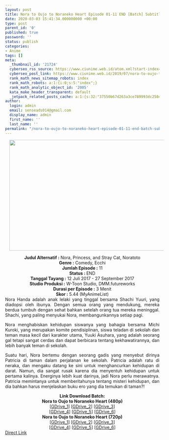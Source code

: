 ```yaml
---
layout: post
title: Nora to Oujo to Noraneko Heart Episode 01-11 END [Batch] Subtitle Indonesia
date: 2020-03-03 15:41:34.000000000 +00:00
type: post
parent_id: '0'
published: true
password: ''
status: publish
categories:
- Anime
tags: []
meta:
  _thumbnail_id: '21724'
  cyberseo_rss_source: https://www.ciunime.web.id/atom.xml?start-index=1051&max-results=150
  cyberseo_post_link: https://www.ciunime.web.id/2019/07/nora-to-oujo-to-noraneko-heart-episode.html
  rank_math_news_sitemap_robots: index
  rank_math_robots: a:1:{i:0;s:5:"index";}
  rank_math_analytic_object_id: '2005'
  kata_make_header_transparent: default
  _jetpack_related_posts_cache: a:1:{s:32:"37550b67d263a3ce789993dc25046c5f";a:2:{s:7:"expires";i:1648463617;s:7:"payload";a:0:{}}}
author:
  login: admin
  email: senseads014@gmail.com
  display_name: admin
  first_name: ''
  last_name: ''
permalink: "/nora-to-oujo-to-noraneko-heart-episode-01-11-end-batch-subtitle-indonesia/"
---
```

<div class="separator" style="clear: both; text-align: center;"><a href="https://1.bp.blogspot.com/-w7AmsA9NeVQ/XSilOhPbnGI/AAAAAAAAbns/r34mDVJ39kImaz7xjzSFnkMSxveXa4ymACLcBGAs/s1600/Nora%2Bto%2BOujo%2Bto%2BNoraneko%2BHeart.jpg" imageanchor="1" style="margin-left: 1em; margin-right: 1em;"><img border="0" data-original-height="720" data-original-width="1280" height="360" src="{{ site.baseurl }}/assets/2020/03/Nora%2Bto%2BOujo%2Bto%2BNoraneko%2BHeart.jpg" width="640" /></a></div>
<p>
<div style="text-align: center;"><b>Judul</b><b><b> Alternatif</b> :</b> Nora, Princess, and Stray Cat, Noratoto</div>
<div style="text-align: center;"><b><b>Genre :</b></b> Comedy, Ecchi</div>
<div style="text-align: center;"><b>Jumlah Episode :</b> 11<br /><b>Status :&nbsp;</b>END<br /><b>Tanggal Tayang :</b> 12 Juli 2017 - 27 September 2017<br /><b>Studio Produksi :</b> W-Toon Studio, DMM.futureworks<br /><b>Durasi per Episode :</b> 3 Menit</div>
<div style="text-align: center;"><b>Skor :</b> 5.44 (MyAnimeList)</div>
<div style="text-align: center;"></div>
<div style="text-align: justify;">Nora Handa adalah anak lelaki yang tinggal bersama Shachi Yuuri, yang diadopsi oleh ibunya. Dengan semua orang yang mendukung, mereka berdua tumbuh dengan sehat bahkan setelah orang tua mereka meninggal. Shachi, yang paling menyukai Nora, membangunkannya setiap pagi.</p>
<p>Nora menghabiskan kehidupan siswanya yang bahagia bersama Michi Kuroki, yang merupakan komite pendisiplinan, siswa teladan di sekolah dan teman masa kecil dari karakter utama, Yuuki Asuhara, yang adalah seorang gal tetapi sangat cerdas dan dapat berbicara tentang kekhawatirannya, dan lebih banyak teman di sekolah.</p>
<p>Suatu hari, Nora bertemu dengan seorang gadis yang menyebut dirinya Patricia di taman dalam perjalanan ke sekolah. Patricia adalah ratu di neraka, dan mengaku datang ke sini untuk menghancurkan kehidupan di darat. Namun, dia sangat rusak karena dia menyentuh kehidupan untuk pertama kalinya. Energinya lebih kuat darinya, jadi Nora perlu merawatnya. Patricia memintanya untuk memberitahunya tentang misteri kehidupan, dan dia bahkan harus menjelaskan buku ero yang dia temukan di taman?!</p></div>
<div style="text-align: justify;"></div>
<div style="text-align: justify;"></div>
<div style="text-align: center;"><b>Link Download Batch:</b></div>
<div style="text-align: center;"><b>Nora to Oujo to Noraneko Heart (480p)</b></div>
<div style="text-align: center;">[<a href="https://drive.google.com/uc?id=1L0D_53eAeHyltQp0jHjkd92dKEhEYnU1" target="_blank" rel="noopener">GDrive_1</a>] [<a href="https://drive.google.com/uc?id=1542DwfluBGxq_r4AYE06A44EG46iffho" target="_blank" rel="noopener">GDrive_2</a>] [<a href="https://drive.google.com/uc?id=1_PM0LdhyPOv70hnnRqGBTYklL-VSEVSR" target="_blank" rel="noopener">GDrive_3</a>]<br />[<a href="https://drive.google.com/uc?id=1T6fnyvfvz5oFltucDftSsVriqZNUAk-D" target="_blank" rel="noopener">GDrive_4</a>] [<a href="https://drive.google.com/uc?id=1Z4JZ9TRtiAshI9tz94eL4V0rzOJUv3r2" target="_blank" rel="noopener">GDrive_5</a>] [<a href="https://drive.google.com/uc?id=1IOXaQuor1VfTaSXGWSvaxwhfeY8_80YB" target="_blank" rel="noopener">GDrive_6</a>]</div>
<div style="text-align: center;"><b>Nora to Oujo to Noraneko Heart (720p)</b><br />[<a href="https://drive.google.com/uc?id=1DRFtP0leSuWE7A0htqTGsT6UzqyOejft" target="_blank" rel="noopener">GDrive_1</a>] [<a href="https://drive.google.com/uc?id=1UymODRJXi6FlQD6tR-Z1NlLMrt6LGkWL" target="_blank" rel="noopener">GDrive_2</a>] [<a href="https://drive.google.com/uc?id=1LyiFiG1Is2T_qHm7XmzUf--u5WgDDdBG" target="_blank" rel="noopener">GDrive_3</a>]<br />[<a href="https://drive.google.com/uc?id=1VnEKSxQZ3jFcK8Fyv3gF5vP7O2GFgfcM" target="_blank" rel="noopener">GDrive_4</a>] [<a href="https://drive.google.com/uc?id=1N2lJcgRbfsmMOGonHYs-cXY6kGmFhi9c" target="_blank" rel="noopener">GDrive_5</a>] [<a href="https://drive.google.com/uc?id=1ZWaDuxeKWo5X0ulpxZOD0wb_bMRJlLsr" target="_blank" rel="noopener">GDrive_6</a>]</div>
<link rel="stylesheet" href="https://cdnjs.cloudflare.com/ajax/libs/font-awesome/4.7.0/css/font-awesome.min.css" />
<div class="divbtn"> <a href="https://handymansurrender.com/fihup8buzv?key=94550f7ce39444073321dde3b8782f97" class="btn"><i class="fa fa-download"></i> Direct Link</a> </div>
